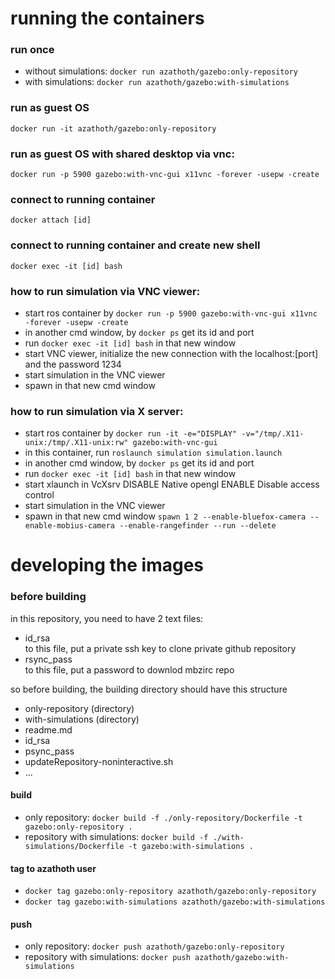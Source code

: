 running the containers
======================

### run once  
- without simulations: `docker run azathoth/gazebo:only-repository`  
- with simulations:	    `docker run azathoth/gazebo:with-simulations`

### run as guest OS
`docker run -it azathoth/gazebo:only-repository`

### run as guest OS with shared desktop via vnc:
`docker run -p 5900 gazebo:with-vnc-gui x11vnc -forever -usepw -create`

### connect to running container
`docker attach [id]`

### connect to running container and create new shell
`docker exec -it [id] bash`


### how to run simulation via VNC viewer:
- start ros container by `docker run -p 5900 gazebo:with-vnc-gui x11vnc -forever -usepw -create`
- in another cmd window, by `docker ps` get its id and port
- run `docker exec -it [id] bash` in that new window
- start VNC viewer, initialize the new connection with the localhost:[port] and the password 1234
- start simulation in the VNC viewer
- spawn in that new cmd window

### how to run simulation via X server:
- start ros container by `docker run -it -e="DISPLAY" -v="/tmp/.X11-unix:/tmp/.X11-unix:rw" gazebo:with-vnc-gui`
- in this container, run `roslaunch simulation simulation.launch`
- in another cmd window, by `docker ps` get its id and port
- run `docker exec -it [id] bash` in that new window
- start xlaunch in VcXsrv
	DISABLE Native opengl
	ENABLE Disable access control
- start simulation in the VNC viewer
- spawn in that new cmd window `spawn 1 2 --enable-bluefox-camera --enable-mobius-camera --enable-rangefinder --run --delete`



developing the images
=====================

### before building  
in this repository, you need to have 2 text files:
- id_rsa  
	to this file, put a private ssh key to clone private github repository
- rsync_pass  
    to this file, put a password to downlod mbzirc repo  

so before building, the building directory should have this structure
- only-repository (directory)
- with-simulations (directory)
- readme.md
- id_rsa
- psync_pass
- updateRepository-noninteractive.sh
- ...

    
#### build
- only repository: `docker build -f ./only-repository/Dockerfile -t gazebo:only-repository .`
- repository with simulations: `docker build -f ./with-simulations/Dockerfile -t gazebo:with-simulations .`

#### tag to azathoth user
- `docker tag gazebo:only-repository azathoth/gazebo:only-repository`  
- `docker tag gazebo:with-simulations azathoth/gazebo:with-simulations`  

#### push  
- only repository: `docker push azathoth/gazebo:only-repository`  
- repository with simulations: `docker push azathoth/gazebo:with-simulations`

